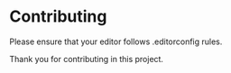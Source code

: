 # Contributing

Please ensure that your editor follows .editorconfig rules.

Thank you for contributing in this project.
